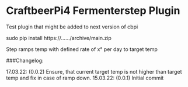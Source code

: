# CraftbeerPi4 Fermenterstep Plugin 

Test plugin that might be added to next version of cbpi

sudo pip install https://....../archive/main.zip

Step ramps temp with defined rate of x° per day to target temp

###Changelog:

17.03.22: (0.0.2) Ensure, that current target temp is not higher than target temp and fix in case of ramp down.
15.03.22: (0.0.1) Initial commit

